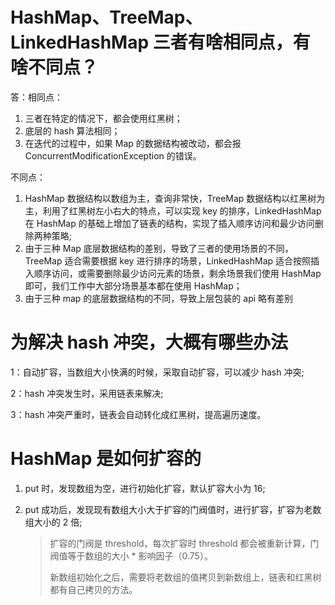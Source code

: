 # HashMap、TreeMap、LinkedHashMap 三者有啥相同点，有啥不同点？

答：相同点：

1. 三者在特定的情况下，都会使用红黑树；
2. 底层的 hash 算法相同；
3. 在迭代的过程中，如果 Map 的数据结构被改动，都会报 ConcurrentModificationException 的错误。

不同点：

1. HashMap 数据结构以数组为主，查询非常快，TreeMap 数据结构以红黑树为主，利用了红黑树左小右大的特点，可以实现 key 的排序，LinkedHashMap 在 HashMap 的基础上增加了链表的结构，实现了插入顺序访问和最少访问删除两种策略;
2. 由于三种 Map 底层数据结构的差别，导致了三者的使用场景的不同，TreeMap 适合需要根据 key 进行排序的场景，LinkedHashMap 适合按照插入顺序访问，或需要删除最少访问元素的场景，剩余场景我们使用 HashMap 即可，我们工作中大部分场景基本都在使用 HashMap；
3. 由于三种 map 的底层数据结构的不同，导致上层包装的 api 略有差别

# 为解决 hash 冲突，大概有哪些办法

1：自动扩容，当数组大小快满的时候，采取自动扩容，可以减少 hash 冲突;

2：hash 冲突发生时，采用链表来解决;

3：hash 冲突严重时，链表会自动转化成红黑树，提高遍历速度。

# HashMap 是如何扩容的

1. put 时，发现数组为空，进行初始化扩容，默认扩容大小为 16;

2. put 成功后，发现现有数组大小大于扩容的门阀值时，进行扩容，扩容为老数组大小的 2 倍;

   > 扩容的门阀是 threshold，每次扩容时 threshold 都会被重新计算，门阀值等于数组的大小 * 影响因子（0.75）。
   >
   > 新数组初始化之后，需要将老数组的值拷贝到新数组上，链表和红黑树都有自己拷贝的方法。

